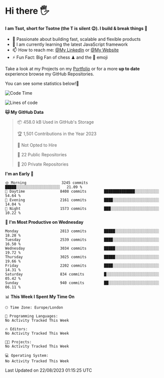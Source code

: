 # Hi there :raised_hand_with_fingers_splayed:
#### I am Tsot, short for Tsotne (the T is silent :wink:). I build & break things :space_invader:
- :telescope: Passionate about building fast, scalable and flexible products
- :seedling: I am currently learning the latest JavaScript framework 
- :mailbox: How to reach me: [@My LinkedIn](https://www.linkedin.com/in/tsotne-gvadzabia/) or [@My Website](https://tsotne.co.uk/contact)
- :zap: Fun Fact: Big Fan of chess ♟ and the 👾 emoji

Take a look at my Projects on my [Portfolio](https://tsotne.co.uk/) or for a more **up to date** experience browse my GitHub Repositories.

You can see some statistics below!:space_invader:
<!--START_SECTION:waka-->
![Code Time](http://img.shields.io/badge/Code%20Time-761%20hrs%202%20mins-blue)

![Lines of code](https://img.shields.io/badge/From%20Hello%20World%20I%27ve%20Written-7.0%20million%20lines%20of%20code-blue)

**🐱 My GitHub Data** 

> 📦 458.0 kB Used in GitHub's Storage 
 > 
> 🏆 1,501 Contributions in the Year 2023
 > 
> 🚫 Not Opted to Hire
 > 
> 📜 22 Public Repositories 
 > 
> 🔑 20 Private Repositories 
 > 
**I'm an Early 🐤** 

```text
🌞 Morning                3245 commits        █████░░░░░░░░░░░░░░░░░░░░   21.09 % 
🌆 Daytime                8408 commits        ██████████████░░░░░░░░░░░   54.64 % 
🌃 Evening                2161 commits        ████░░░░░░░░░░░░░░░░░░░░░   14.04 % 
🌙 Night                  1573 commits        ███░░░░░░░░░░░░░░░░░░░░░░   10.22 % 
```
📅 **I'm Most Productive on Wednesday** 

```text
Monday                   2813 commits        █████░░░░░░░░░░░░░░░░░░░░   18.28 % 
Tuesday                  2539 commits        ████░░░░░░░░░░░░░░░░░░░░░   16.50 % 
Wednesday                3034 commits        █████░░░░░░░░░░░░░░░░░░░░   19.72 % 
Thursday                 3025 commits        █████░░░░░░░░░░░░░░░░░░░░   19.66 % 
Friday                   2202 commits        ████░░░░░░░░░░░░░░░░░░░░░   14.31 % 
Saturday                 834 commits         █░░░░░░░░░░░░░░░░░░░░░░░░   05.42 % 
Sunday                   940 commits         ██░░░░░░░░░░░░░░░░░░░░░░░   06.11 % 
```


📊 **This Week I Spent My Time On** 

```text
🕑︎ Time Zone: Europe/London

💬 Programming Languages: 
No Activity Tracked This Week

🔥 Editors: 
No Activity Tracked This Week

🐱‍💻 Projects: 
No Activity Tracked This Week

💻 Operating System: 
No Activity Tracked This Week
```


 Last Updated on 22/08/2023 01:15:25 UTC
<!--END_SECTION:waka-->
